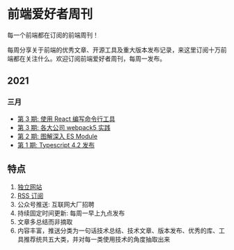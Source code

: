 # 前端爱好者周刊

每一个前端都在订阅的前端周刊！

每周分享关于前端的优秀文章、开源工具及重大版本发布记录，来这里订阅十万前端都在关注什么。欢迎订阅前端爱好者周刊，每周一发布。

## 2021

### 三月

+ [第 3 期: 使用 React 编写命令行工具](./content/blog/week/4.md)
+ [第 3 期: 各大公司 webpack5 实践](./content/blog/week/3.md)
+ [第 2 期: 图解深入 ES Module](./content/blog/week/2.md)
+ [第 1 期: Typescript 4.2 发布](./content/blog/week/1.md)

## 特点

1. [独立网站](https://weekly.shanyue.tech)
1. [RSS 订阅](https://weekly.shanyue.tech/rss.xml)
1. 公众号推送: 互联网大厂招聘
1. 持续固定时间更新: 每周一早上九点发布
1. 文章多总结而非摘取
1. 内容丰富，推送分类为一句话技术总结、技术文章、版本发布、优秀的库、工具推荐统共五大类，并对每一类使用技术的角度抽取出来